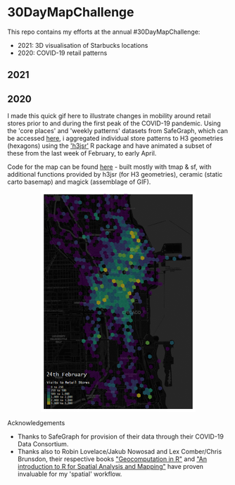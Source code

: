# 30DayMapChallenge

This repo contains my efforts at the annual #30DayMapChallenge:
- 2021: 3D visualisation of Starbucks locations
- 2020: COVID-19 retail patterns


## 2021




## 2020

I made this quick gif here to illustrate changes in mobility around retail stores prior to and during the first peak of the COVID-19 pandemic. Using the 'core places' and 'weekly patterns' datasets from SafeGraph, which can be accessed [here](https://www.safegraph.com/covid-19-data-consortium), i aggregated individual store patterns to H3 geometries (hexagons) using the ['h3jsr'](https://github.com/obrl-soil/h3jsr) R package and have animated a subset of these from the last week of February, to early April.

Code for the map can be found [here](Patterns_Hexmap.R) - built mostly with tmap & sf, with additional functions provided by h3jsr (for H3 geometries), ceramic (static carto basemap) and magick (assemblage of GIF).


   <p align="center">
  <img width="350" height="500" src="retailpatterns_hexmap.gif">
</p>

Acknowledgements
* Thanks to SafeGraph for provision of their data through their COVID-19 Data Consortium. 
* Thanks also to Robin Lovelace/Jakub Nowosad and Lex Comber/Chris Brunsdon, their respective books ["Geocomputation in R"](https://geocompr.robinlovelace.net/index.html) and ["An introduction to R for Spatial Analysis and Mapping"](https://bookdown.org/lexcomber/brunsdoncomber2e) have proven invaluable for my 'spatial' workflow.
